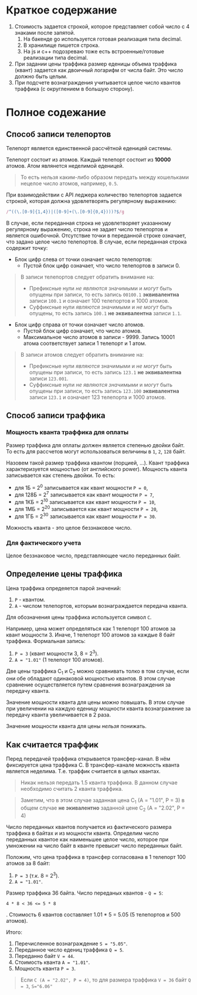 # Краткое содержание
1. Стоимость задается строкой, которое представляет собой число с 4 знаками после запятой.
    1. На бакенде go используется готовая реализация типа decimal.
    2. В хранилище пишется строка.
    3. На js и c++ подозреваю тоже есть встроенные/готовые реализации типа decimal.
2. При задании цены траффика размер еденицы объема траффика (квант) задается как двоичный логарифм от числа байт. Это число должно быть целым.
3. При подсчете вознаграждения учитывается целое число квантов траффика (с округлением в большую сторону).

# Полное содежание
## Способ записи телепортов

Телепорт является единственной рассчётной еденицей системы.

Телепорт состоит из атомов.
Каждый телепорт состоит из **10000** атомов.
Атом являнется неделимой еденицей.
> То есть нельзя каким-либо образом передать между кошельками нецелое число атомов, например, `0.5`.

При взаимодействии с API леджера количество телепортов задается строкой, которая должна удовлетворять регулярному выражению:
```javascript
/^((\.[0-9]{1,4})|([0-9]+(\.[0-9]{0,4})))?$/g
```
В случае, если переданная строка не удовлетворяет указанному регулярному выражению, строка не задает число телепортов и является ошибочной.
Отсутствие точки в переданной строке означает, что задано целое число телепортов.
В случае, если переданная строка содержит точку:
* Блок цифр слева от точки означает число телепортов:
    * Пустой блок цифр означает, что число телепортов в записи 0.
> В записи телепортов следует обратить внимание на:
> * Префиксные нули *не являются* значимыми и *могут* быть опущены при записи, то есть запись `00100.1` **эквивалентна** записи `100.1` и означает 100 телепортов и 1000 атомов. 
> * Суффиксные нули *являются* значимыми и *не могут* быть опущены, то есть запись `100.1` **не эквивалентна** записи `1.1`.
* Блок цифр справа от точки означает число атомов.
    * Пустой блок цифр означает, что число атомов.
    * Максимальное число атомов в записи - 9999. Запись 10001 атома соответствует записи 1 телепорт и 1 атом.
> В записи атомов следует обратить внимание на:
> * Префиксные нули *являются* значимыми и *не могут* быть опущены при записи, то есть запись `123.1` **не эквивалентна** записи `123.001`.
> * Суффиксные нули  *не являются значимыми* и *могут* быть опущены при записи, то есть запись `123.100` **эквивалентна** записи `123.1` и означает 123 телепорта и 1000 атомов.

## Способ записи траффика
### Мощность кванта траффика для оплаты

Размер траффика для оплаты должен является степенью двойки байт.
То есть для рассчетов могут использоваться величины в `1`, `2`, `128` байт.

Назовем такой размер траффика квантом (порцией, ...).
Квант траффика характеризуется мощностью (от английского power). Мощность кванта записывается как степень двойки. То есть:
* для 1Б = 2<sup>0</sup> записывается как квант мощности `P = 0`,
* для 128Б = 2<sup>7</sup> записывается как квант мощности `P = 7`,
* для 1КБ = 2<sup>10</sup> записывается как квант мощности `P = 10`,
* для 1МБ = 2<sup>20</sup> записывается как квант мощности `P = 20`,
* для 1ГБ = 2<sup>30</sup> записывается как квант мощности `P = 30`.  

Можность кванта - это целое беззнаковое число.

### Для фактического учета
Целое беззнаковое число, представляющее число переданных байт.

## Определение цены траффика

Цена траффика опредеяется парой значений:
1. `P` - квантом.
2. `A` - числом телепортов, которым вознаграждается передача кванта.

Для обозначения цены траффика используется символ `C`.

Например, цена может определяться как 1 телепорт 100 атомов за квант мощности 3. Иначе, 1 телепорт 100 атомов за каждые 8 байт траффика.
Формальная запись:
1. `P = 3` (квант мощности 3, 8 = 2<sup>3</sup>).
2. `A = "1.01"` (1 телепорт 100 атомов).

Две цены траффика С<sub>1</sub> и C<sub>2</sub> можно сравнивать толко в том случае, если они обе обладают одинаковой мощностью квантов.
В этом случае сравнение осуществляется путем сравнения вознаграждения за передачу кванта.

Значение мощности кванта для цены *можно* повышать.
В этом случае при увеличении на каждую еденицу мощности кванта вознагражение за передачу кванта увеличивается в 2 раза.

Значение мощности кванта для цены *нельзя* понижать.

## Как считается траффик

Перед передачей траффика открывается трансфер-канал. В нём фиксируется цена траффика C.
В трансфер-канале можность кванта является неделима. Т.е. траффик считается в целых квантах. 

> Никак нельзя передать 1.5 кванта траффика. В данном случае необходимо считать 2 кванта траффика.

> Заметим, что в этом случае заданная цена C<sub>1</sub> (A = "1.01", P = 3) в общем случае **не экивалентно** заданной цене C<sub>2</sub> (A = "2.02", P = 4)

Число переданных квантов получается из фактического размера траффика в байтах и из мощности кванта.
Определим число переданных квантое как наименьшее целое число, которое при умножении на число байт в кванте превысит число переданных байт. 

Положим, что цена траффика в трансфер согласована в 1 телепорт 100 атомов за 8 байт:
1. `P = 3` (т.к. 8 = 2<sup>3</sup>).
2. `A = "1.01"`.

Размер траффика 36 байта. Число переданых квантов - `Q = 5`: 
```
4 * 8 < 36 <= 5 * 8
```
.
Стоимость 6 квантов составляет 1.01 * 5 = 5.05 (5 телепортов и 500 атомов).

Итого:
1. Перечисленное вознаграждение `S = "5.05"`.
2. Переданное число едениц траффика `Q = 5`.
3. Переданно байт `V = 44`.
4. Стоимость кванта `A = "1.01"`.
5. Мощность кванта `P = 3`.

> Если `C (A = "2.02", P = 4)`, то для размера траффика `V = 36` байт `Q = 3`, `S="6.06"` 
